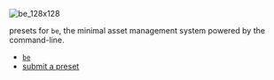 ![be_128x128](https://cloud.githubusercontent.com/assets/2152766/8178025/88473a6c-1402-11e5-80a6-ddc8481815ba.png)

presets for `be`, the minimal asset management system powered by the command-line.

- [`be`]()
- [submit a preset](../../wiki/submit)
